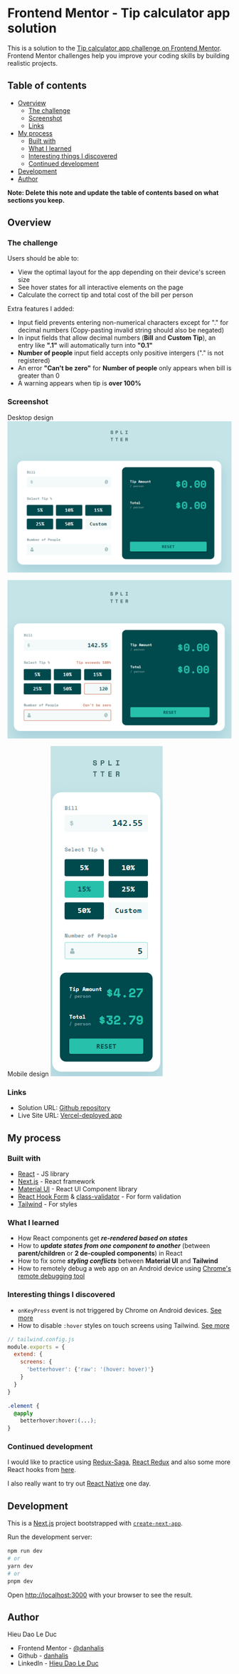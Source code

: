 # Frontend Mentor - Tip calculator app solution

This is a solution to the [Tip calculator app challenge on Frontend Mentor](https://www.frontendmentor.io/challenges/tip-calculator-app-ugJNGbJUX). Frontend Mentor challenges help you improve your coding skills by building realistic projects.

## Table of contents

- [Overview](#overview)
  - [The challenge](#the-challenge)
  - [Screenshot](#screenshot)
  - [Links](#links)
- [My process](#my-process)
  - [Built with](#built-with)
  - [What I learned](#what-i-learned)
  - [Interesting things I discovered](#interesting-things-i-discovered)
  - [Continued development](#continued-development)
- [Development](#development)
- [Author](#author)

**Note: Delete this note and update the table of contents based on what sections you keep.**

## Overview

### The challenge

Users should be able to:

- View the optimal layout for the app depending on their device's screen size
- See hover states for all interactive elements on the page
- Calculate the correct tip and total cost of the bill per person

Extra features I added:
- Input field prevents entering non-numerical characters except for "." for decimal numbers (Copy-pasting invalid string should also be negated)
- In input fields that allow decimal numbers (**Bill** and **Custom Tip**), an entry like **".1"** will automatically turn into **"0.1"**
- **Number of people** input field accepts only positive intergers ("." is not registered)
- An error **"Can't be zero"** for **Number of people** only appears when bill is greater than 0
- A warning appears when tip is **over 100%**

### Screenshot

Desktop design
![Desktop](./screenshots/desktop.png)

![Desktop](./screenshots/error.png)

Mobile design
![Desktop](./screenshots/mobile.png)

### Links

- Solution URL: [Github repository](https://github.com/danhalis/tip-calculator-app)
- Live Site URL: [Vercel-deployed app](https://tip-calculator-app-danhalis.vercel.app/)

## My process

### Built with

- [React](https://reactjs.org/) - JS library
- [Next.js](https://nextjs.org/) - React framework
- [Material UI](https://mui.com/) - React UI Component library
- [React Hook Form](https://react-hook-form.com/) & [class-validator](https://www.npmjs.com/package/class-validator) - For form validation
- [Tailwind](https://tailwindcss.com/) - For styles

### What I learned

- How React components get ***re-rendered based on states***
- How to ***update states from one component to another*** (between **parent/children** or **2 de-coupled components**) in React
- How to fix some ***styling conflicts*** between **Material UI** and **Tailwind**
- How to remotely debug a web app on an Android device using [Chrome's remote debugging tool](https://developer.chrome.com/docs/devtools/remote-debugging/)

### Interesting things I discovered
- `onKeyPress` event is not triggered by Chrome on Android devices. [See more](https://bugs.chromium.org/p/chromium/issues/detail?id=118639)
- How to disable `:hover` styles on touch screens using Tailwind. [See more](https://github.com/tailwindlabs/tailwindcss/discussions/1739#discussioncomment-56282)
```js
// tailwind.config.js
module.exports = {
  extend: {
    screens: {
      'betterhover': {'raw': '(hover: hover)'}
    }
  }
}
```
```css
.element {
  @apply
    betterhover:hover:(...);
}
```

### Continued development

I would like to practice using [Redux-Saga](https://github.com/redux-saga/redux-saga), [React Redux](https://react-redux.js.org/) and also some more React hooks from [here](https://medium.com/nerd-for-tech/top-10-react-hooks-library-7a7d20c4d265).

I also really want to try out  [React Native](https://reactnative.dev/) one day.

## Development

This is a [Next.js](https://nextjs.org/) project bootstrapped with [`create-next-app`](https://github.com/vercel/next.js/tree/canary/packages/create-next-app).

Run the development server:

```bash
npm run dev
# or
yarn dev
# or
pnpm dev
```

Open [http://localhost:3000](http://localhost:3000) with your browser to see the result.

## Author

Hieu Dao Le Duc
- Frontend Mentor - [@danhalis](https://www.frontendmentor.io/profile/danhalis)
- Github - [danhalis](https://github.com/danhalis)
- LinkedIn - [Hieu Dao Le Duc](https://www.linkedin.com/in/hieudaoleduc/)
